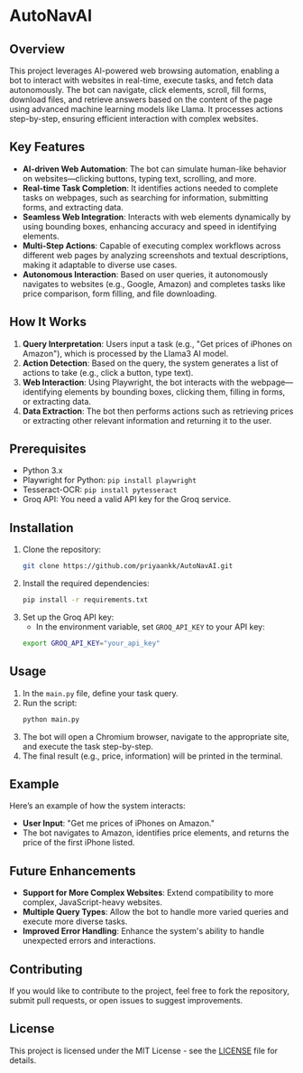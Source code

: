 # **AutoNavAI**

## **Overview**
This project leverages AI-powered web browsing automation, enabling a bot to interact with websites in real-time, execute tasks, and fetch data autonomously. The bot can navigate, click elements, scroll, fill forms, download files, and retrieve answers based on the content of the page using advanced machine learning models like Llama. It processes actions step-by-step, ensuring efficient interaction with complex websites.

## **Key Features**
- **AI-driven Web Automation**: The bot can simulate human-like behavior on websites—clicking buttons, typing text, scrolling, and more.
- **Real-time Task Completion**: It identifies actions needed to complete tasks on webpages, such as searching for information, submitting forms, and extracting data.
- **Seamless Web Integration**: Interacts with web elements dynamically by using bounding boxes, enhancing accuracy and speed in identifying elements.
- **Multi-Step Actions**: Capable of executing complex workflows across different web pages by analyzing screenshots and textual descriptions, making it adaptable to diverse use cases.
- **Autonomous Interaction**: Based on user queries, it autonomously navigates to websites (e.g., Google, Amazon) and completes tasks like price comparison, form filling, and file downloading.

## **How It Works**
1. **Query Interpretation**: Users input a task (e.g., "Get prices of iPhones on Amazon"), which is processed by the Llama3 AI model.
2. **Action Detection**: Based on the query, the system generates a list of actions to take (e.g., click a button, type text).
3. **Web Interaction**: Using Playwright, the bot interacts with the webpage—identifying elements by bounding boxes, clicking them, filling in forms, or extracting data.
4. **Data Extraction**: The bot then performs actions such as retrieving prices or extracting other relevant information and returning it to the user.

## **Prerequisites**
- Python 3.x
- Playwright for Python: `pip install playwright`
- Tesseract-OCR: `pip install pytesseract`
- Groq API: You need a valid API key for the Groq service.

## **Installation**
1. Clone the repository:
   ```bash
   git clone https://github.com/priyaankk/AutoNavAI.git
   ```
2. Install the required dependencies:
   ```bash
   pip install -r requirements.txt
   ```
3. Set up the Groq API key:
   - In the environment variable, set `GROQ_API_KEY` to your API key:
   ```bash
   export GROQ_API_KEY="your_api_key"
   ```

## **Usage**
1. In the `main.py` file, define your task query.
2. Run the script:
   ```bash
   python main.py
   ```
3. The bot will open a Chromium browser, navigate to the appropriate site, and execute the task step-by-step.
4. The final result (e.g., price, information) will be printed in the terminal.

## **Example**
Here’s an example of how the system interacts:
- **User Input**: "Get me prices of iPhones on Amazon."
- The bot navigates to Amazon, identifies price elements, and returns the price of the first iPhone listed.

## **Future Enhancements**
- **Support for More Complex Websites**: Extend compatibility to more complex, JavaScript-heavy websites.
- **Multiple Query Types**: Allow the bot to handle more varied queries and execute more diverse tasks.
- **Improved Error Handling**: Enhance the system's ability to handle unexpected errors and interactions.

## **Contributing**
If you would like to contribute to the project, feel free to fork the repository, submit pull requests, or open issues to suggest improvements.

## **License**
This project is licensed under the MIT License - see the [LICENSE](LICENSE) file for details.
